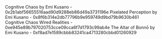 Cognitive Chaos by Emi Kusano - 0x2b1abf56655516aad90d9288eb86d49a3731196e
Pixelated Perception by Emi Kusano - 0x8f6b314e2db77796b9e959749d9bd79b9630b461
Cognitive Chaos Wired Realities - 0xe945e89b797020753cce09cca6f7d1793c99ab4e
The Altar of Bonnō by Emi Kusano - 0xf8ad7e1589cbbb83241ca4713280cbbd01260929
